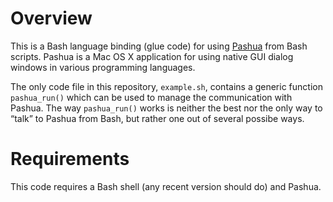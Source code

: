 Overview
===========

This is a Bash language binding (glue code) for using [Pashua](www.bluem.net/jump/pashua) from Bash scripts. Pashua is a Mac OS X application for using native GUI dialog windows in various programming languages.

The only code file in this repository, `example.sh`, contains a generic function `pashua_run()` which can be used to manage the communication with Pashua. The way `pashua_run()` works is neither the best nor the only way to “talk” to Pashua from Bash, but rather one out of several possibe ways.

Requirements
=============
This code requires a Bash shell (any recent version should do) and Pashua.
